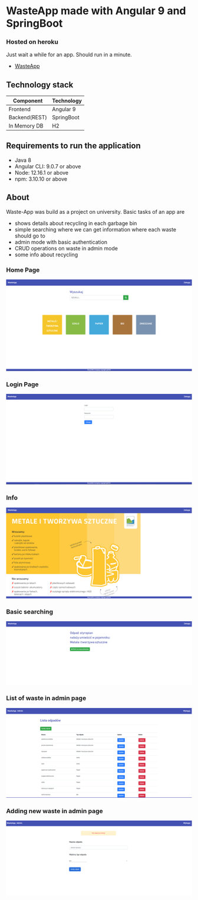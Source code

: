 # WasteApp made with Angular 9 and SpringBoot
### Hosted on heroku
Just wait a while for an app. Should run in a minute.
   - [WasteApp](https://wasteapp2.herokuapp.com/)
 
## Technology stack
|   Component   |   Technology  |
| ------------- | ------------- |
| Frontend      | Angular 9     |
| Backend(REST) | SpringBoot    |
| In Memory DB	|     H2        |

## Requirements to run the application

  - Java 8
  - Angular CLI: 9.0.7 or above
  - Node: 12.16.1 or above
  - npm: 3.10.10 or above
  
## About
  Waste-App was build as a project on university. Basic tasks of an app are
  
   - shows details about recycling in each garbage bin
   - simple searching where we can get information where each waste should go to
   - admin mode with basic authentication 
   - CRUD operations on waste in admin mode
   - some info about recycling
    
### Home Page
![Home page]( https://raw.githubusercontent.com/5pyk3r/Waste-App/master/screenshots/home.PNG)
### Login Page
![Login Page](https://raw.githubusercontent.com/5pyk3r/Waste-App/master/screenshots/loginPage.PNG)
### Info
![Login Page](https://raw.githubusercontent.com/5pyk3r/Waste-App/master/screenshots/info.PNG)
### Basic searching
![search](https://raw.githubusercontent.com/5pyk3r/Waste-App/master/screenshots/basicSearching.PNG)
### List of waste in admin page
![list]( https://raw.githubusercontent.com/5pyk3r/Waste-App/master/screenshots/list.PNG)
### Adding new waste in admin page
![newWaste]( https://raw.githubusercontent.com/5pyk3r/Waste-App/master/screenshots/newWaste.PNG)
